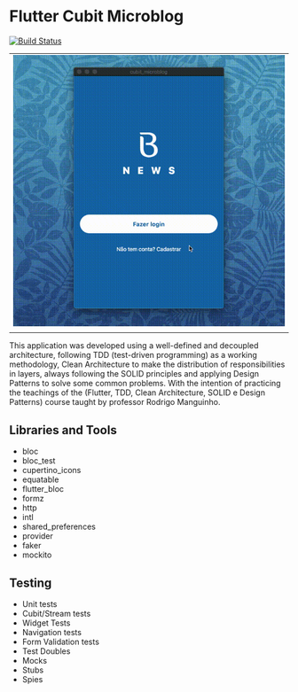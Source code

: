# Flutter Cubit Microblog 

[![Build Status](https://travis-ci.com/murilosandiego/flutter-microblog.svg?branch=main)](https://travis-ci.com/murilosandiego/flutter-microblog) 

|                       |
| :-------------------- |
| ![01](./docs/demo.gif) |
|                       |

This application was developed using a well-defined and decoupled architecture, following TDD (test-driven programming) as a working methodology, Clean Architecture to make the distribution of responsibilities in layers, always following the SOLID principles and applying Design Patterns to solve some common problems. With the intention of practicing the teachings of the (Flutter, TDD, Clean Architecture, SOLID e Design Patterns) course taught by professor Rodrigo Manguinho.

## Libraries and Tools

- bloc 
- bloc_test 
- cupertino_icons 
- equatable 
- flutter_bloc 
- formz 
- http 
- intl
- shared_preferences 
- provider
- faker 
- mockito
## Testing

- Unit tests
- Cubit/Stream tests
- Widget Tests
- Navigation tests
- Form Validation tests
- Test Doubles
- Mocks
- Stubs
- Spies